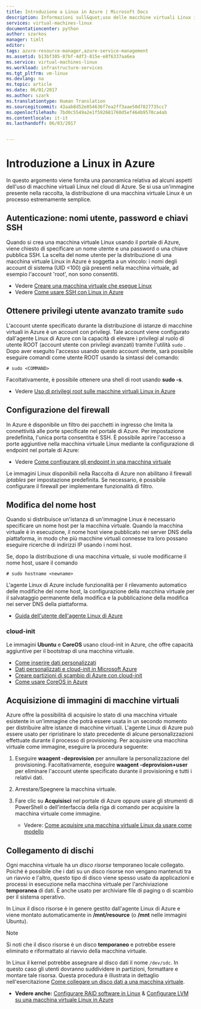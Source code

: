 ```yaml
---
title: Introduzione a Linux in Azure | Microsoft Docs
description: Informazioni sull&quot;uso delle macchine virtuali Linux in Azure.
services: virtual-machines-linux
documentationcenter: python
author: szarkos
manager: timlt
editor: 
tags: azure-resource-manager,azure-service-management
ms.assetid: b13bf305-87bf-4df3-815e-e8f6337aa6ea
ms.service: virtual-machines-linux
ms.workload: infrastructure-services
ms.tgt_pltfrm: vm-linux
ms.devlang: na
ms.topic: article
ms.date: 06/01/2017
ms.author: szark
ms.translationtype: Human Translation
ms.sourcegitcommit: 43aab8d52e854636f7ea2ff3aae50d7827735cc7
ms.openlocfilehash: 7bd0c5549a2e1f592681760d5ef464b9570ca4ab
ms.contentlocale: it-it
ms.lasthandoff: 06/03/2017


---
```

# <a name="introduction-to-linux-on-azure"></a>Introduzione a Linux in Azure
In questo argomento viene fornita una panoramica relativa ad alcuni aspetti dell'uso di macchine virtuali Linux nel cloud di Azure. Se si usa un'immagine presente nella raccolta, la distribuzione di una macchina virtuale Linux è un processo estremamente semplice.

## <a name="authentication-usernames-passwords-and-ssh-keys"></a>Autenticazione: nomi utente, password e chiavi SSH
Quando si crea una macchina virtuale Linux usando il portale di Azure, viene chiesto di specificare un nome utente e una password o una chiave pubblica SSH. La scelta del nome utente per la distribuzione di una macchina virtuale Linux in Azure è soggetta a un vincolo: i nomi degli account di sistema (UID <100) già presenti nella macchina virtuale, ad esempio l'account 'root', non sono consentiti.

* Vedere [Creare una macchina virtuale che esegue Linux](quick-create-cli.md?toc=%2fazure%2fvirtual-machines%2flinux%2ftoc.json)
* Vedere [Come usare SSH con Linux in Azure](mac-create-ssh-keys.md?toc=%2fazure%2fvirtual-machines%2flinux%2ftoc.json)

## <a name="obtaining-superuser-privileges-using-sudo"></a>Ottenere privilegi utente avanzato tramite `sudo`
L'account utente specificato durante la distribuzione di istanze di macchine virtuali in Azure è un account con privilegi. Tale account viene configurato dall'agente Linux di Azure con la capacità di elevare i privilegi al ruolo di utente ROOT (account utente con privilegi avanzati) tramite l'utilità `sudo` . Dopo aver eseguito l'accesso usando questo account utente, sarà possibile eseguire comandi come utente ROOT usando la sintassi del comando:

    # sudo <COMMAND>

Facoltativamente, è possibile ottenere una shell di root usando **sudo -s**.

* Vedere [Uso di privilegi root sulle macchine virtuali Linux in Azure](use-root-privileges.md?toc=%2fazure%2fvirtual-machines%2flinux%2ftoc.json)

## <a name="firewall-configuration"></a>Configurazione del firewall
In Azure è disponibile un filtro dei pacchetti in ingresso che limita la connettività alle porte specificate nel portale di Azure. Per impostazione predefinita, l'unica porta consentita è SSH. È possibile aprire l'accesso a porte aggiuntive nella macchina virtuale Linux mediante la configurazione di endpoint nel portale di Azure:

* Vedere [Come configurare gli endpoint in una macchina virtuale](../windows/classic/setup-endpoints.md?toc=%2fazure%2fvirtual-machines%2fwindows%2fclassic%2ftoc.json)

Le immagini Linux disponibili nella Raccolta di Azure non abilitano il firewall *iptables* per impostazione predefinita. Se necessario, è possibile configurare il firewall per implementare funzionalità di filtro.

## <a name="hostname-changes"></a>Modifica del nome host
Quando si distribuisce un'istanza di un'immagine Linux è necessario specificare un nome host per la macchina virtuale. Quando la macchina virtuale è in esecuzione, il nome host viene pubblicato nei server DNS della piattaforma, in modo che più macchine virtuali connesse tra loro possano eseguire ricerche di indirizzi IP usando i nomi host.

Se, dopo la distribuzione di una macchina virtuale, si vuole modificarne il nome host, usare il comando

    # sudo hostname <newname>

L'agente Linux di Azure include funzionalità per il rilevamento automatico delle modifiche del nome host, la configurazione della macchina virtuale per il salvataggio permanente della modifica e la pubblicazione della modifica nei server DNS della piattaforma.

* [Guida dell'utente dell'agente Linux di Azure](../windows/agent-user-guide.md?toc=%2fazure%2fvirtual-machines%2flinux%2ftoc.json)

### <a name="cloud-init"></a>cloud-init
Le immagini **Ubuntu** e **CoreOS** usano cloud-init in Azure, che offre capacità aggiuntive per il bootstrap di una macchina virtuale.

* [Come inserire dati personalizzati](../windows/classic/inject-custom-data.md?toc=%2fazure%2fvirtual-machines%2fwindows%2fclassic%2ftoc.json)
* [Dati personalizzati e cloud-init in Microsoft Azure](https://azure.microsoft.com/blog/2014/04/21/custom-data-and-cloud-init-on-windows-azure/)
* [Creare partizioni di scambio di Azure con cloud-init](https://wiki.ubuntu.com/AzureSwapPartitions)
* [Come usare CoreOS in Azure](https://coreos.com/os/docs/latest/booting-on-azure.html)

## <a name="virtual-machine-image-capture"></a>Acquisizione di immagini di macchine virtuali
Azure offre la possibilità di acquisire lo stato di una macchina virtuale esistente in un'immagine che potrà essere usata in un secondo momento per distribuire altre istanze di macchine virtuali. L'agente Linux di Azure può essere usato per ripristinare lo stato precedente di alcune personalizzazioni effettuate durante il processo di provisioning. Per acquisire una macchina virtuale come immagine, eseguire la procedura seguente:

1. Eseguire **waagent -deprovision** per annullare la personalizzazione del provisioning. Facoltativamente, eseguire **waagent -deprovision+user** per eliminare l'account utente specificato durante il provisioning e tutti i relativi dati.
2. Arrestare/Spegnere la macchina virtuale.
3. Fare clic su **Acquisisci** nel portale di Azure oppure usare gli strumenti di PowerShell o dell'interfaccia della riga di comando per acquisire la macchina virtuale come immagine.
   
   * Vedere: [Come acquisire una macchina virtuale Linux da usare come modello](classic/capture-image.md?toc=%2fazure%2fvirtual-machines%2flinux%2fclassic%2ftoc.json)

## <a name="attaching-disks"></a>Collegamento di dischi
Ogni macchina virtuale ha un *disco risorse* temporaneo locale collegato. Poiché è possibile che i dati su un disco risorse non vengano mantenuti tra un riavvio e l'altro, questo tipo di disco viene spesso usato da applicazioni e processi in esecuzione nella macchina virtuale per l'archiviazione **temporanea** di dati. È anche usato per archiviare file di paging o di scambio per il sistema operativo.

In Linux il disco risorse è in genere gestito dall'agente Linux di Azure e viene montato automaticamente in **/mnt/resource** (o **/mnt** nelle immagini Ubuntu).

> [!NOTE]
> Si noti che il disco risorse è un disco **temporaneo** e potrebbe essere eliminato e riformattato al riavvio della macchina virtuale.
> 
> 

In Linux il kernel potrebbe assegnare al disco dati il nome `/dev/sdc`. In questo caso gli utenti dovranno suddividere in partizioni, formattare e montare tale risorsa. Questa procedura è illustrata in dettaglio nell'esercitazione [Come collegare un disco dati a una macchina virtuale](../windows/classic/attach-disk.md?toc=%2fazure%2fvirtual-machines%2flinux%2fclassic%2ftoc.json).

* **Vedere anche:** [Configurare RAID software in Linux](configure-raid.md?toc=%2fazure%2fvirtual-machines%2flinux%2ftoc.json) & [Configurare LVM su una macchina virtuale Linux in Azure](configure-lvm.md?toc=%2fazure%2fvirtual-machines%2flinux%2ftoc.json)


